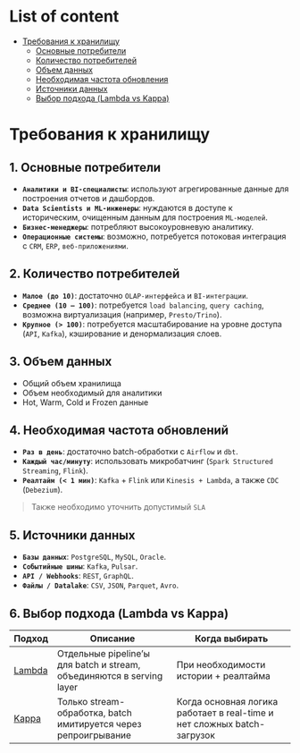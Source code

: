 # List of content
- [Требования к хранилищу](https://github.com/tabarincev/de-roadmap/new/main#требования-к-хранилищу)
  - [Основные потребители](https://github.com/tabarincev/de-roadmap/new/main#1-основные-потребители)
  - [Количество потребителей](https://github.com/tabarincev/de-roadmap/new/main#2-количество-потребителей)
  - [Объем данных](https://github.com/tabarincev/de-roadmap/new/main#3-объем-данных)
  - [Необходимая частота обновления](https://github.com/tabarincev/de-roadmap/new/main#4-необходимая-частота-обновлений)
  - [Источники данных](https://github.com/tabarincev/de-roadmap/new/main#5-источники-данных)
  - [Выбор подхода (Lambda vs Kappa)](https://github.com/tabarincev/de-roadmap/new/main#6-выбор-подхода-lambda-vs-kappa)

# Требования к хранилищу
## 1. Основные потребители
- **`Аналитики и BI-специалисты`**: используют агрегированные данные для построения отчетов и дашбордов.
- **`Data Scientists и ML-инженеры`**: нуждаются в доступе к историческим, очищенным данным для построения `ML-моделей`.
- **`Бизнес-менеджеры`**: потребляют высокоуровневую аналитику.
- **`Операционные системы`**: возможно, потребуется потоковая интеграция с `CRM`, `ERP`, `веб-приложениями`.

## 2. Количество потребителей
- **`Малое (до 10)`**: достаточно `OLAP-интерфейса` и `BI-интеграции`.
- **`Среднее (10 – 100)`**: потребуется `load balancing`, `query caching`, возможна виртуализация (например, `Presto/Trino`).
- **`Крупное (> 100)`**: потребуется масштабирование на уровне доступа (`API`, `Kafka`), кэширование и денормализация слоев.

## 3. Объем данных
- Общий объем хранилища
- Объем необходимый для аналитики
- Hot, Warm, Cold и Frozen данные

## 4. Необходимая частота обновлений
- **`Раз в день`**: достаточно batch-обработки с `Airflow` и `dbt`.
- **`Каждый час/минуту`**: использовать микробатчинг (`Spark Structured Streaming`, `Flink`).
- **`Реалтайм (< 1 мин)`**: `Kafka` + `Flink` или `Kinesis + Lambda`, а также `CDC` (`Debezium`).

> Также необходимо уточнить допустимый `SLA`

## 5. Источники данных
- **`Базы данных`**: `PostgreSQL`, `MySQL`, `Oracle`.
- **`Событийные шины`**: `Kafka`, `Pulsar`.
- **`API / Webhooks`**: `REST`, `GraphQL`.
- **`Файлы / Datalake`**: `CSV`, `JSON`, `Parquet`, `Avro`.

## 6. Выбор подхода (Lambda vs Kappa)
| Подход | Описание                                                                 | Когда выбирать                                                                 |
|--------|--------------------------------------------------------------------------|--------------------------------------------------------------------------------|
| [Lambda](https://github.com/tabarincev/de-roadmap/blob/main/concepts/data_architecture/Lambda%26Kappa.md#что-такое-lambda-) | Отдельные pipeline’ы для batch и stream, объединяются в serving layer    | При необходимости истории + реалтайма                                          |
| [Kappa](https://github.com/tabarincev/de-roadmap/blob/main/concepts/data_architecture/Lambda%26Kappa.md#что-такое-kappa-)  | Только stream-обработка, batch имитируется через репроигрывание          | Когда основная логика работает в real-time и нет сложных batch-загрузок        |
